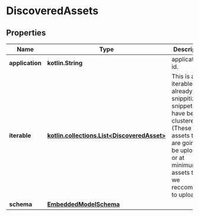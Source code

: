 
# DiscoveredAssets

## Properties
Name | Type | Description | Notes
------------ | ------------- | ------------- | -------------
**application** | **kotlin.String** | application id. | 
**iterable** | [**kotlin.collections.List&lt;DiscoveredAsset&gt;**](DiscoveredAsset.md) | This is an iterable of already snippitized snippets that have been clustered.(These are assets that are going to be uploaded or at minimum the assets that we reccommend to upload) | 
**schema** | [**EmbeddedModelSchema**](EmbeddedModelSchema.md) |  |  [optional]



